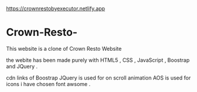 https://crownrestobyexecutor.netlify.app
# Crown-Resto-

This website is a clone of Crown Resto Website 

the webite has been made purely with HTML5 , CSS , JavaScript , Boostrap and JQuery .

cdn links of Boostrap JQuery    is used
for on scroll animation AOS is used 
for icons i have chosen font awsome .

